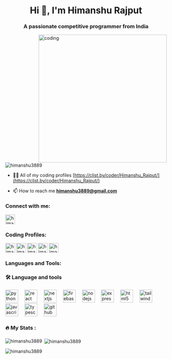 <h1 align="center">Hi 👋, I'm Himanshu Rajput</h1>
<h3 align="center">A passionate competitive programmer from India</h3>
<img align="right" alt="coding" width="400" src="https://gifdb.com/images/high/cartoon-character-louise-belcher-coding-is-fun-ctmkcciuc1gyxos2.webp">

<p align="left"> <img src="https://komarev.com/ghpvc/?username=himanshu3889&label=Profile%20views&color=0e75b6&style=flat" alt="himanshu3889" /> </p>

- 👨‍💻 All of my coding profiles [https://clist.by/coder/Himanshu_Rajput/](https://clist.by/coder/Himanshu_Rajput/)

- 📫 How to reach me **himanshu3889@gmail.com**

<h3 align="left">Connect with me: </h3>
<a href="https://linkedin.com/in/himanshu3889" target="blank"><img align="center" src="https://img.icons8.com/?size=512&id=xuvGCOXi8Wyg&format=png" alt="himanshu3889" height="30" width="30" /></a>
<h3 align="left">Coding Profiles: </h3>
<p align="left">
<a href="https://www.leetcode.com/himanshu3889" target="blank"><img align="center" src="https://img.icons8.com/?size=512&id=wDGo581Ea5Nf&format=png" alt="himanshu3889" height="30" width="30" /></a>
<a href="https://codeforces.com/profile/himanshurajput" target="blank"><img align="center" src="https://img.icons8.com/?size=512&id=YSy0lU4Y0X4z&format=png" alt="himanshurajput" height="30" width="30" /></a>
<a href="https://www.codechef.com/users/himanshu3889" target="blank"><img align="center" src="https://img.icons8.com/?size=512&id=4z2zrIWYmGqx&format=png" alt="himanshu3889" height="30" width="30" /></a>
<a href="https://www.hackerearth.com/himanshu3889." target="blank"><img align="center" src="https://upload.wikimedia.org/wikipedia/commons/thumb/e/e8/HackerEarth_logo.png/800px-HackerEarth_logo.png" alt="himanshu3889." height="30" width="30" /></a>
<a href="https://www.hackerrank.com/himanshu3889" target="blank"><img align="center" src="https://img.icons8.com/?size=512&id=mT2bzIQRdfpR&format=png" alt="himanshu3889" height="30" width="30" /></a>
</p>

<h3 align="left">Languages and Tools:</h3>
<h3 align="left">🛠 Language and tools</h3>

###

<div align="left">
  <img src="https://cdn.jsdelivr.net/gh/devicons/devicon/icons/python/python-original.svg" height="40" alt="python logo"  />
  <img width="12" />
  <img src="https://cdn.jsdelivr.net/gh/devicons/devicon/icons/react/react-original.svg" height="40" alt="react logo"  />
  <img width="12" />
  <img src="https://cdn.jsdelivr.net/gh/devicons/devicon/icons/nextjs/nextjs-original.svg" height="40" alt="nextjs logo"  />
  <img width="12" />
  <img src="https://cdn.jsdelivr.net/gh/devicons/devicon/icons/firebase/firebase-plain-wordmark.svg" height="40" alt="firebase logo"  />
  <img width="12" />
  <img src="https://cdn.jsdelivr.net/gh/devicons/devicon/icons/nodejs/nodejs-original.svg" height="40" alt="nodejs logo"  />
  <img width="12" />
  <img src="https://cdn.jsdelivr.net/gh/devicons/devicon/icons/express/express-original.svg" height="40" alt="express logo"  />
  <img width="12" />
  <img src="https://cdn.jsdelivr.net/gh/devicons/devicon/icons/html5/html5-original.svg" height="40" alt="html5 logo"  />
  <img width="12" />
  <img src="https://cdn.jsdelivr.net/gh/devicons/devicon/icons/tailwindcss/tailwindcss-original-wordmark.svg" height="40" alt="tailwindcss logo"  />
  <img width="12" />
  <img src="https://cdn.jsdelivr.net/gh/devicons/devicon/icons/javascript/javascript-original.svg" height="40" alt="javascript logo"  />
  <img width="12" />
  <img src="https://cdn.jsdelivr.net/gh/devicons/devicon/icons/typescript/typescript-original.svg" height="40" alt="typescript logo"  />
  <img width="12" />
  <img src="https://cdn.jsdelivr.net/gh/devicons/devicon/icons/github/github-original.svg" height="40" alt="github logo"  />
</div>

###

<h3 align="left">🔥   My Stats :</h3>

###

<p><img align="left" src="https://github-readme-stats.vercel.app/api/top-langs?username=himanshu3889&show_icons=true&locale=en&layout=compact" alt="himanshu3889" /></p>

<p>&nbsp;<img align="center" src="https://github-readme-stats.vercel.app/api?username=himanshu3889&show_icons=true&locale=en" alt="himanshu3889" /></p>

<p><img align="center" src="https://github-readme-streak-stats.herokuapp.com/?user=himanshu3889&" alt="himanshu3889" /></p>
